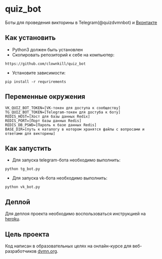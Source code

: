 # quiz_bot
 
Боты для проведения викторины в Telegram(@quizdvmnbot) и [Вконтакте](https://vk.com/club212748781)

## Как установить

* Python3 должен быть установлен
* Скопировать репозиторий к себе на компьютер:
```
https://github.com/clownkill/quiz_bot
```
* Установите зависимости:
```
pip install -r requrirements
```

## Переменные окружения

```
VK_QUIZ_BOT_TOKEN=[VK-токен для доступа к сообществу]
TG_QUIZ_BOT_TOKEN=[Telegram-токен для достуба к боту]
REDIS_HOST=[Хост для базы данных Redix]
REDIS_PORT=[Порт базы данных Redis]
REDIS_DB_PSWD=[Пароль к базе данных Redis]
BASE_DIR=[путь к каталогу в котором хранятся файлы с вопросами и ответами для викторины]
```

## Как запустить

* Для запуска telegram-бота необходимо выполнить:
```
python tg_bot.py
```
* Для запуска vk-бота необходимо выполнить:
```
python vk_bot.py
```

## Деплой

Для деплоя проекта необходимо воспользоваться инструкцией на [heroku](https://devcenter.heroku.com/categories/deployment).

## Цель проекта

Код написан в образовательных целях на онлайн-курсе для веб-разработчиков [dvmn.org](https://dvmn.org).